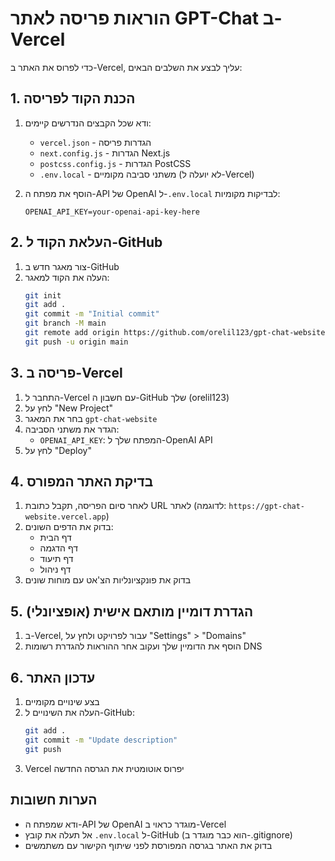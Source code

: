 # הוראות פריסה לאתר GPT-Chat ב-Vercel

כדי לפרוס את האתר ב-Vercel, עליך לבצע את השלבים הבאים:

## 1. הכנת הקוד לפריסה

1. ודא שכל הקבצים הנדרשים קיימים:
   - `vercel.json` - הגדרות פריסה
   - `next.config.js` - הגדרות Next.js
   - `postcss.config.js` - הגדרות PostCSS
   - `.env.local` - משתני סביבה מקומיים (לא יועלה ל-Vercel)

2. הוסף את מפתח ה-API של OpenAI ל-`.env.local` לבדיקות מקומיות:
   ```
   OPENAI_API_KEY=your-openai-api-key-here
   ```

## 2. העלאת הקוד ל-GitHub

1. צור מאגר חדש ב-GitHub
2. העלה את הקוד למאגר:
   ```bash
   git init
   git add .
   git commit -m "Initial commit"
   git branch -M main
   git remote add origin https://github.com/orelil123/gpt-chat-website.git
   git push -u origin main
   ```

## 3. פריסה ב-Vercel

1. התחבר ל-Vercel עם חשבון ה-GitHub שלך (orelil123)
2. לחץ על "New Project"
3. בחר את המאגר `gpt-chat-website`
4. הגדר את משתני הסביבה:
   - `OPENAI_API_KEY`: המפתח שלך ל-OpenAI API
5. לחץ על "Deploy"

## 4. בדיקת האתר המפורס

1. לאחר סיום הפריסה, תקבל כתובת URL לאתר (לדוגמה: `https://gpt-chat-website.vercel.app`)
2. בדוק את הדפים השונים:
   - דף הבית
   - דף הדגמה
   - דף תיעוד
   - דף ניהול
3. בדוק את פונקציונליות הצ'אט עם מוחות שונים

## 5. הגדרת דומיין מותאם אישית (אופציונלי)

1. ב-Vercel, עבור לפרויקט ולחץ על "Settings" > "Domains"
2. הוסף את הדומיין שלך ועקוב אחר ההוראות להגדרת רשומות DNS

## 6. עדכון האתר

1. בצע שינויים מקומיים
2. העלה את השינויים ל-GitHub:
   ```bash
   git add .
   git commit -m "Update description"
   git push
   ```
3. Vercel יפרוס אוטומטית את הגרסה החדשה

## הערות חשובות

- ודא שמפתח ה-API של OpenAI מוגדר כראוי ב-Vercel
- אל תעלה את קובץ `.env.local` ל-GitHub (הוא כבר מוגדר ב-.gitignore)
- בדוק את האתר בגרסה המפורסת לפני שיתוף הקישור עם משתמשים
